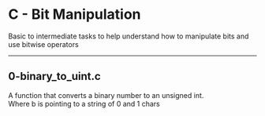 # C - Bit Manipulation
Basic to intermediate tasks to help understand how to manipulate bits and use bitwise operators
___
## 0-binary\_to\_uint.c
A function that converts a binary number to an unsigned int. <br> Where b is pointing to a string of 0 and 1 chars
